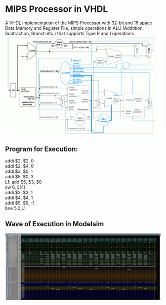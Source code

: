 # MIPS Processor in VHDL
A VHDL implementation of the MIPS Processor with 32-bit and 16 space Data Memory and Register File, simple operations in ALU (Addtition, Subtraction, Branch etc.) that supports Type R and I operations. <br>
![Mips Processor](MIPS.png) <br>
## Program for Execution:
addi $2, $2, 0 <br>
addi $2, $4, 0 <br>
addi $3, $0, 1 <br>
addi $5, $0, 3 <br>
L1: add $6, $3, $0 <br>
sw $6, 0($4) <br>
addi $3, $3, 1 <br>
addi $4, $4, 1 <br>
addi $5, $5, -1 <br>
bne $5,$0,L1 <br>
## Wave of Execution in Modelsim
![Mips Wave](MIPS_WAVE.jpg) <br>
